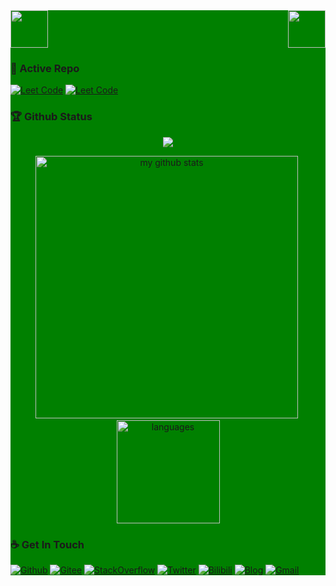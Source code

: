 
<!-- two Cat -->
<div style="background: green ">
<div>
    <img src="https://emojis.slackmojis.com/emojis/images/1563480763/5999/meow_party.gif" width="60" height="60"/> 
    <img src="https://emojis.slackmojis.com/emojis/images/1563480763/5999/meow_party.gif" width="60" height="60" align="right"/> 
</div>

### 👀 Active Repo
[![Leet Code](https://github-readme-stats.vercel.app/api/pin/?username=joeljhou&repo=leetcode)](https://github.com/joeljhou/leetcode)
[![Leet Code](https://github-readme-stats.vercel.app/api/pin/?username=joeljhou&repo=JavaFamily)](https://github.com/joeljhou/JavaFamily)
   
    
### 🏆 Github Status
<p align="center">
    <img src="https://github-profile-trophy.vercel.app/?username=joeljhou&column=7&theme=onedark"/>
</p>

<p align="center">
<img src="https://github-readme-stats.vercel.app/api?username=joeljhou&show_icons=true&theme=tokyonight" alt="my github stats" width="420"/>&nbsp;
  <img src="https://github-readme-stats.vercel.app/api/top-langs/?username=joeljhou&layout=compact&theme=tokyonight" alt="languages" height="165">
</p>

### ☕ Get In Touch
[![Github](https://img.shields.io/badge/-Github-000?style=flat&logo=Github&logoColor=white)](https://github.com/joeljhou)
[![Gitee](https://img.shields.io/badge/-Gitee-bc2025?style=flat&logo=Gitee&logoColor=white)](https://gitee.com/joeljhou)
[![StackOverflow](https://img.shields.io/badge/-StackOverflow-cyan?style=flat&logo=StackOverflow&logoColor=white)](https://stackoverflow.com/users/12606347/joeljhou)
[![Twitter](https://img.shields.io/badge/-Twitter-blue?style=flat&logo=Twitter&logoColor=white)](https://twitter.com/StrayPurpose)
[![Bilibili](https://img.shields.io/badge/-Bilibili-c13584?style=flat&labelColor=c13584&logo=instagram&logoColor=white)](https://space.bilibili.com/394136840)
[![Blog](https://img.shields.io/badge/-Website-FCA121?style=flat&logo=java&logoColor=white)]()
[![Gmail](https://img.shields.io/badge/-Gmail-c14438?style=flat&logo=Gmail&logoColor=white)](joeljhou336@gmail.com)

